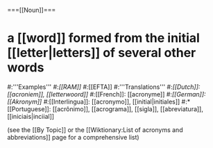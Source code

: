 ===[[Noun]]===
# a [[word]] formed from the initial [[letter|letters]] of several other words
#:'''Examples'''
#:*[[RAM]]
#:*[[EFTA]]
#:'''Translations'''
#:*[[Dutch]]: [[acroniem]], [[letterwoord]]
#:*[[French]]: [[acronyme]]
#:*[[German]]: [[Akronym]]
#:*[[Interlingua]]: [[acronymo]], [[initial|initiales]]
#:*[[Portuguese]]: [[acrônimo]], [[acrograma]], [[sigla]], [[abreviatura]], [[iniciais|inciial]]


(see the [[By Topic]] or the [[Wiktionary:List of acronyms and abbreviations]] page for a comprehensive list)